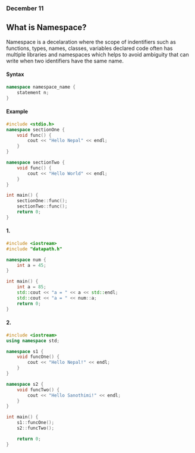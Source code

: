 ### December 11


## What is Namespace?
Namespace is a decelaration where the scope of indentifiers such as functions, types, names, classes, variables declared code often has multiple libraries and namespaces which helps to avoid ambiguity that can write when two identifiers have the same name.

#### Syntax

```cpp
namespace namespace_name {
    statement n;
}
```

#### Example

```cpp
#include <stdio.h>
namespace sectionOne {
    void func() {
        cout << "Hello Nepal" << endl;
    }
}

namespace sectionTwo {
    void func() {
        cout << "Hello World" << endl;
    }
}

int main() {
    sectionOne::func();
    sectionTwo::func();
    return 0;
}
```

#### 1.

```cpp
#include <iostream>
#include "datapath.h"

namespace num {
    int a = 45;
}

int main() {
    int a = 85;
    std::cout << "a = " << a << std::endl;
    std::cout << "a = " << num::a;
    return 0;
}
```

#### 2. 

```cpp
#include <iostream>
using namespace std;

namespace s1 {
    void funcOne() {
        cout << "Hello Nepal!" << endl;
    }
}

namespace s2 {
    void funcTwo() {
        cout << "Hello Sanothimi!" << endl;
    }
}

int main() {
    s1::funcOne();
    s2::funcTwo();

    return 0;
}
```
